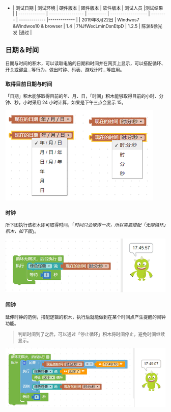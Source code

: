  - | 测试日期      | 测试环境          | 硬件版本  | 固件版本           | 软件版本 | 测试人员      |测试结果 |
  | ------------- | ----------------- | --------- | ------------------ | -------- | ------------- |------------- |
  | 2019年8月22日 |  Windwos7 &Windwos10 & browser |  1.4 | 7NJfWecLminDsnEtpD | 1.2.5   | 陈渊&徐光发 |通过 |

## 日期＆时间

日期与时间的积木，可以读取电脑的日期和时间并在网页上显示，可以搭配循环、开关或键盘...等行为，做出时钟、码表、游戏计时...等应用。

### 取得目前日期与时间

「日期」积木能够取得目前的年、月、日，「时间」积木能够取得目前的小时、分钟、秒，小时采用 24 小时计算，如果是下午三点会显示 15。

![](time/upload_cb96a39bbcf323c24bf79ae38d32fe6c.png)

### 时钟

所下图执行该积木即可取得时间，「*时间只会取得一次，所以需要搭配「无限循环」积木，如下图*」。

![](time/upload_27a51c6d97093758206f6fa3e30daee6.gif)

### 闹钟

延伸时钟的范例，搭配逻辑的积木，执行后就能做到在某个时间点产生提醒的闹钟功能。

> 判断时间到了之后，可以通过「停止循环」积木将时间停止，避免时间继续显示。

![](time/upload_966171ad34d632dd98a6bcde20c68074.gif)
